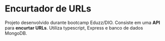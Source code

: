 # Encurtador de URLs

Projeto desenvolvido durante bootcamp Eduzz/DIO. Consiste em uma **API** para **encurtar URLs**. Utiliza typescript, Express e banco de dados MongoDB.